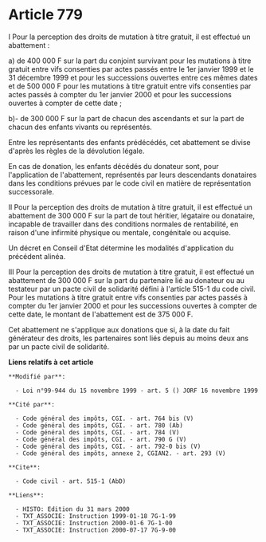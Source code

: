 # Article 779

I Pour la perception des droits de mutation à titre gratuit, il est effectué un abattement :

a) de 400 000 F sur la part du conjoint survivant pour les mutations à titre gratuit entre vifs consenties par actes passés
entre le 1er janvier 1999 et le 31 décembre 1999 et pour les successions ouvertes entre ces mêmes dates et de 500 000 F pour
les mutations à titre gratuit entre vifs consenties par actes passés à compter du 1er janvier 2000 et pour les successions
ouvertes à compter de cette date ;

b)- de 300 000 F sur la part de chacun des ascendants et sur la part de chacun des enfants vivants ou représentés.

Entre les représentants des enfants prédécédés, cet abattement se divise d'après les règles de la dévolution légale.

En cas de donation, les enfants décédés du donateur sont, pour l'application de l'abattement, représentés par leurs
descendants donataires dans les conditions prévues par le code civil en matière de représentation successorale.

II Pour la perception des droits de mutation à titre gratuit, il est effectué un abattement de 300 000 F sur la part de tout
héritier, légataire ou donataire, incapable de travailler dans des conditions normales de rentabilité, en raison d'une
infirmité physique ou mentale, congénitale ou acquise.

Un décret en Conseil d'Etat détermine les modalités d'application du précédent alinéa.

III Pour la perception des droits de mutation à titre gratuit, il est effectué un abattement de 300 000 F sur la part du
partenaire lié au donateur ou au testateur par un pacte civil de solidarité défini à l'article 515-1 du code civil. Pour les
mutations à titre gratuit entre vifs consenties par actes passés à compter du 1er janvier 2000 et pour les successions
ouvertes à compter de cette date, le montant de l'abattement est de 375 000 F.

Cet abattement ne s'applique aux donations que si, à la date du fait générateur des droits, les partenaires sont liés depuis
au moins deux ans par un pacte civil de solidarité.

**Liens relatifs à cet article**

	**Modifié par**:

	  - Loi n°99-944 du 15 novembre 1999 - art. 5 () JORF 16 novembre 1999

	**Cité par**:

	  - Code général des impôts, CGI. - art. 764 bis (V)
	  - Code général des impôts, CGI. - art. 780 (Ab)
	  - Code général des impôts, CGI. - art. 784 (V)
	  - Code général des impôts, CGI. - art. 790 G (V)
	  - Code général des impôts, CGI. - art. 792-0 bis (V)
	  - Code général des impôts, annexe 2, CGIAN2. - art. 293 (V)

	**Cite**:

	  - Code civil - art. 515-1 (AbD)

	**Liens**:

	  - HISTO: Edition du 31 mars 2000
	  - TXT_ASSOCIE: Instruction 1999-01-18 7G-1-99
	  - TXT_ASSOCIE: Instruction 2000-01-6 7G-1-00
	  - TXT_ASSOCIE: Instruction 2000-07-17 7G-9-00

